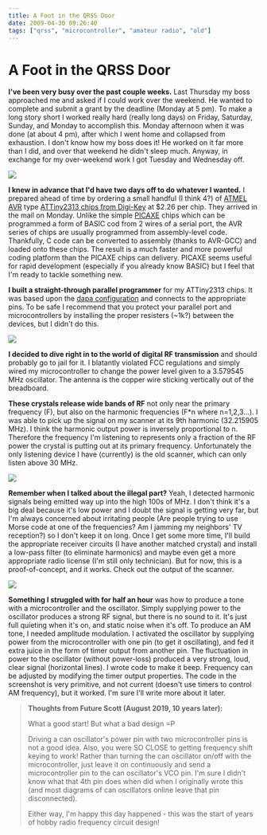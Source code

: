 ```yaml
---
title: A Foot in the QRSS Door
date: 2009-04-30 09:26:40
tags: ["qrss", "microcontroller", "amateur radio", "old"]
---
```


# A Foot in the QRSS Door

__I've been very busy over the past couple weeks.__ Last Thursday my boss approached me and asked if I could work over the weekend. He wanted to complete and submit a grant by the deadline (Monday at 5 pm). To make a long story short I worked really hard (really long days) on Friday, Saturday, Sunday, and Monday to accomplish this. Monday afternoon when it was done (at about 4 pm), after which I went home and collapsed from exhaustion. I don't know how my boss does it! He worked on it far more than I did, and over that weekend he didn't sleep much. Anyway, in exchange for my over-weekend work I got Tuesday and Wednesday off.

<div class="text-center">

![](https://swharden.com/static/2009/04/30/attiny2313.jpg)

</div>

__I knew in advance that I'd have two days off to do whatever I wanted.__ I prepared ahead of time by ordering a small handful (I think 4?) of [ATMEL AVR](http://en.wikipedia.org/wiki/Atmel_AVR) type [ATTiny2313 chips from Digi-Key](http://search.digikey.com/scripts/DkSearch/dksus.dll?Detail&amp;name=ATTINY2313-20PU-ND) at $2.26 per chip. They arrived in the mail on Monday. Unlike the simple [PICAXE](http://en.wikipedia.org/wiki/PICAXE) chips which can be programmed a form of BASIC cod from 2 wires of a serial port, the AVR series of chips are usually programmed from assembly-level code. Thankfully, C code can be converted to assembly (thanks to AVR-GCC) and loaded onto these chips. The result is a much faster and more powerful coding platform than the PICAXE chips can delivery. PICAXE seems useful for rapid development (especially if you already know BASIC) but I feel that I'm ready to tackle something new.

__I built a straight-through parallel programmer__ for my ATTiny2313 chips. It was based upon the [dapa configuration](https://wikis.mit.edu/confluence/download/attachments/20512/dapa.png) and connects to the appropriate pins. To be safe I recommend that you protect your parallel port and microcontrollers by installing the proper resisters (~1k?) between the devices, but I didn't do this.

<div class="text-center img-border">

[![](https://swharden.com/static/2009/04/30/img_1555_thumb.jpg)](https://swharden.com/static/2009/04/30/img_1555.jpg)

</div>

__I decided to dive right in to the world of digital RF transmission__ and should probably go to jail for it. I blatantly violated FCC regulations and simply wired my microcontroller to change the power level given to a 3.579545 MHz oscillator. The antenna is the copper wire sticking vertically out of the breadboard.

__These crystals release wide bands of RF__ not only near the primary frequency (F), but also on the harmonic frequencies (F\*n where n=1,2,3...). I was able to pick up the signal on my scanner at its 9th harmonic (32.215905 MHz). I think the harmonic output power is inversely proportional to n. Therefore the frequency I'm listening to represents only a fraction of the RF power the crystal is putting out at its primary frequency. Unfortunately the only listening device I have (currently) is the old scanner, which can only listen above 30 MHz.

<div class="text-center img-border">

[![](https://swharden.com/static/2009/04/30/img_1550_thumb.jpg)](https://swharden.com/static/2009/04/30/img_1550.jpg)

</div>

__Remember when I talked about the illegal part?__ Yeah, I detected harmonic signals being emitted way up into the high 100s of MHz. I don't think it's a big deal because it's low power and I doubt the signal is getting very far, but I'm always concerned about irritating people (Are people trying to use Morse code at one of the frequencies? Am I jamming my neighbors' TV reception?) so I don't keep it on long. Once I get some more time, I'll build the appropriate receiver circuits (I have another matched crystal) and install a low-pass filter (to eliminate harmonics) and maybe even get a more appropriate radio license (I'm still only technician). But for now, this is a proof-of-concept, and it works. Check out the output of the scanner.

<div class="text-center img-border">

[![](https://swharden.com/static/2009/04/30/ss_thumb.jpg)](https://swharden.com/static/2009/04/30/ss.png)

</div>

__Something I struggled with for half an hour__ was how to produce a tone with a microcontroller and the oscillator. Simply supplying power to the oscillator produces a strong RF signal, but there is no sound to it. It's just full quieting when it's on, and static noise when it's off. To produce an AM tone, I needed amplitude modulation. I activated the oscillator by supplying power from the microcontroller with one pin (to get it oscillating), and fed it extra juice in the form of timer output from another pin. The fluctuation in power to the oscillator (without power-loss) produced a very strong, loud, clear signal (horizontal lines). I wrote code to make it beep. Frequency can be adjusted by modifying the timer output properties. The code in the screenshot is very primitive, and not current (doesn't use timers to control AM frequency), but it worked. I'm sure I'll write more about it later.

<blockquote class="wp-block-quote"><p><strong>Thoughts from Future Scott (August 2019, 10 years later):</strong></p><p>What a good start! But what a bad design =P</p><p>Driving a can oscillator's power pin with two microcontroller pins is not a good idea. Also, you were SO CLOSE to getting frequency shift keying to work! Rather than turning the can oscillator on/off with the microcontroller, just leave it on continuously and send a microcontroller pin to the can oscillator's VCO pin. I'm sure I didn't know what that 4th pin does when did when I originally wrote this (and most diagrams of can oscillators online leave that pin disconnected).</p><p>Either way, I'm happy this day happened - this was the start of years of hobby radio frequency circuit design!</p></blockquote>

